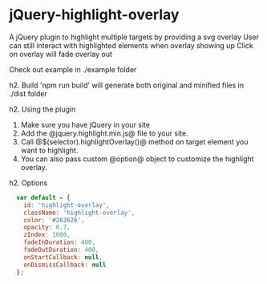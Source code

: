 # jQuery-highlight-overlay
A jQuery plugin to highlight multiple targets by providing a svg overlay
User can still interact with highlighted elements when overlay showing up
Click on overlay will fade overlay out

Check out example in ./example folder

h2. Build
'npm run build' will generate both original and minified files in ./dist folder

h2. Using the plugin
1. Make sure you have jQuery in your site
2. Add the @jquery.highlight.min.js@ file to your site.
3. Call @$(selector).highlightOverlay()@ method on target element you want to highlight.
4. You can also pass custom @option@ object to customize the highlight overlay.

h2. Options
```javascript
  var default = {
    id: 'highlight-overlay',
    className: 'highlight-overlay',
    color: '#262626',
    opacity: 0.7,
    zIndex: 1000,
    fadeInDuration: 400,
    fadeOutDuration: 400,
    onStartCallback: null,
    onDismissCallback: null
  };
```

